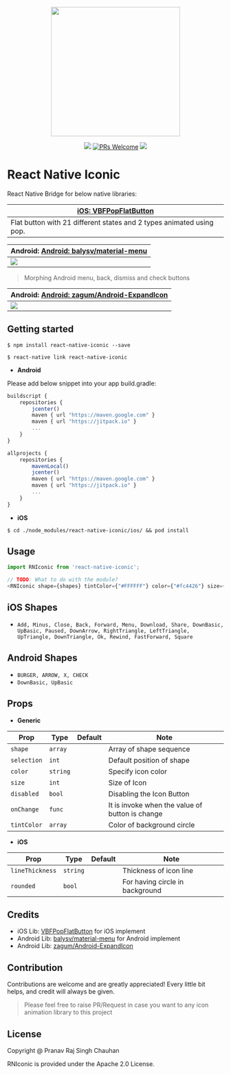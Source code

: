 
<p align="center">
  <img src="https://camo.githubusercontent.com/b18993cbfe91de8abdc0019dc9a6cd44707eec21/68747470733a2f2f6431337961637572716a676172612e636c6f756466726f6e742e6e65742f75736572732f3338313133332f73637265656e73686f74732f313639363538302f766266706f70666c6174627574746f6e332e676966" width="300"/>
</p>

<p align="center">
  <a href="https://www.npmjs.com/package/react-native-iconic"><img src="http://img.shields.io/npm/v/react-native-iconic.svg?style=flat" /></a>
  <a href="https://github.com/prscX/react-native-iconic/pulls"><img alt="PRs Welcome" src="https://img.shields.io/badge/PRs-welcome-brightgreen.svg" /></a>
  <a href="https://github.com/prscX/react-native-iconic#License"><img src="https://img.shields.io/npm/l/react-native-iconic.svg?style=flat" /></a>
</p>


# React Native Iconic

React Native Bridge for below native libraries:


| **[iOS: VBFPopFlatButton](https://github.com/victorBaro/VBFPopFlatButton)**             |
| ----------------- |
| Flat button with 21 different states and 2 types animated using pop. |


| **Android: [Android: balysv/material-menu](https://github.com/balysv/material-menu)**             |
| ----------------- |
| <img src="https://camo.githubusercontent.com/642bd91749dce58abfba00fe1cefdf2cf4213fd3/68747470733a2f2f7261772e6769746875622e636f6d2f62616c7973762f6d6174657269616c2d6d656e752f6d61737465722f6172742f64656d6f2e676966" />                  |

> Morphing Android menu, back, dismiss and check buttons


| **Android: [Android: zagum/Android-ExpandIcon](https://github.com/zagum/Android-ExpandIcon)**             |
| ----------------- |
| <img src="https://github.com/zagum/Android-ExpandIcon/raw/master/art/expand_icon_demo.gif" />                  |



## Getting started

`$ npm install react-native-iconic --save`

`$ react-native link react-native-iconic`

- **Android**

Please add below snippet into your app build.gradle:

```javascript
buildscript {
    repositories {
        jcenter()
        maven { url "https://maven.google.com" }
        maven { url "https://jitpack.io" }
        ...
    }
}

allprojects {
    repositories {
        mavenLocal()
        jcenter()
        maven { url "https://maven.google.com" }
        maven { url "https://jitpack.io" }
        ...
    }
}
```

- **iOS**

`$ cd ./node_modules/react-native-iconic/ios/ && pod install`


## Usage
```javascript
import RNIconic from 'react-native-iconic';

// TODO: What to do with the module?
<RNIconic shape={shapes} tintColor={"#FFFFFF"} color={"#fc4426"} size={100} selection={0} disable={false} lineThickness={5} />
```

## iOS Shapes
- `Add, Minus, Close, Back, Forward, Menu, Download, Share, DownBasic, UpBasic, Paused, DownArrow, RightTriangle, LeftTriangle, UpTriangle, DownTriangle, Ok, Rewind, FastForward, Square`

## Android Shapes
- `BURGER, ARROW, X, CHECK`
- `DownBasic, UpBasic`

## Props

  - **Generic**

| Prop              | Type       | Default | Note                                                                                                       |
| ----------------- | ---------- | ------- | ---------------------------------------------------------------------------------------------------------- |
| `shape`       | `array`     |         | Array of shape sequence
| `selection`      | `int`     |         | Default position of shape
| `color`       | `string`     |         | Specify icon color                                                            |
| `size` | `int` |         | Size of Icon                                                   |  |
| `disabled`    | `bool`     |         | Disabling the Icon Button                                        |  |
| `onChange`      | `func`     |         | It is invoke when the value of button is change
| `tintColor`           | `array`     |         | Color of background circle |

  - **iOS**

| Prop              | Type       | Default | Note                                                                                                       |
| ----------------- | ---------- | ------- | ---------------------------------------------------------------------------------------------------------- |
| `lineThickness`     | `string` |         | Thickness of icon line                                                      |
| `rounded`           | `bool`     |         | For having circle in background |



## Credits

- iOS Lib: [VBFPopFlatButton](https://github.com/victorBaro/VBFPopFlatButton) for iOS implement
- Android Lib: [balysv/material-menu](https://github.com/balysv/material-menu) for Android implement
- Android Lib: [zagum/Android-ExpandIcon](https://github.com/zagum/Android-ExpandIcon)

## Contribution
Contributions are welcome and are greatly appreciated! Every little bit helps, and credit will always be given.

> Please feel free to raise PR/Request in case you want to any icon animation library to this project

## License
Copyright @ Pranav Raj Singh Chauhan

RNIconic is provided under the Apache 2.0 License.
